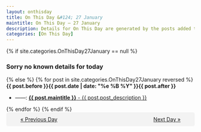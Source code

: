 ```yaml
---
layout: onthisday
title: On This Day &#124; 27 January
maintitle: On This Day — 27 January
description: Details for On This Day are generated by the posts added to the website so the content is subject to changes/updates over time.
categories: [On This Day]
---
```


{% if site.categories.OnThisDay27January == null %}
<h3>Sorry no known details for today</h3>
{% else %}
{% for post in site.categories.OnThisDay27January reversed %}
<strong>{{ post.before }}{{ post.date | date: "%e %B %Y" }}{{ post.after }}</strong>
<ul>
<li> ——: <a class="{{ post.class }}" href="{{ post.url }}"><strong>{{ post.maintitle }}</strong> - {{ post.post_description }}</a></li>
</ul>
{% endfor %}
{% endif %}
<br />
<div style="background-color: #f3f3f3; padding: 10px; border-radius: 5px; text-align: center; display: flex; justify-content: space-evenly;">
<a href="/onthisday/01/01-26">« Previous Day</a>
<span style="visibility:hidden;">[ Visit Leap Year February 29 ]</span>
<a href="/onthisday/01/01-28">Next Day »</a>
</div>
